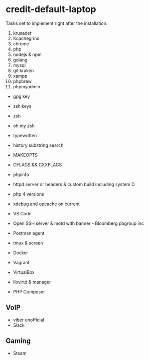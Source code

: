 # credit-default-laptop
Tasks set to implement right after the installation.

1. krusader
2. Kcachegrind
3. chrome
4. php
5. nodejs & npm
6. golang
7. mysql
8. git kraken
9. xampp
10. phpbrew
11. phpmyadmin

* gpg key
* ssh keys
* zsh
* oh my zsh
* typewritten
* history substring search

* MAKEOPTS
* CFLAGS && CXXFLAGS
* phpinfo
* httpd server or headers & custom build including system D
* php 4 versions
* xdebug and opcache on current

* VS Code
* Open SSH server & motd with banner - Bloomberg pbgroup inc
* Postman agent
* tmux & screen

* Docker
* Vagrant
* VirtualBox
* libvirtd & manager

* PHP Composer

## VoIP
* viber unofficial
* Slack

## Gaming
* Steam
